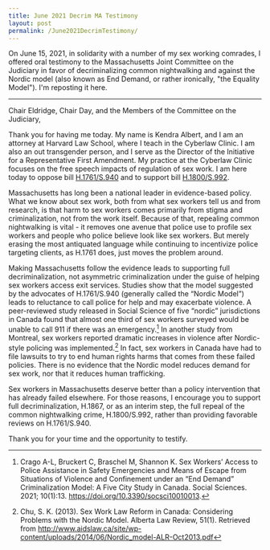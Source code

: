 ```yaml
---
title: June 2021 Decrim MA Testimony
layout: post
permalink: /June2021DecrimTestimony/
---
```

On June 15, 2021, in solidarity with a number of my sex working comrades, I offered oral testimony to the Massachusetts Joint Committee on the Judiciary in favor of decriminalizing common nightwalking and against the Nordic model (also known as End Demand, or rather ironically, "the Equality Model"). I'm reposting it here. 

<hr/>

Chair Eldridge, Chair Day, and the Members of the Committee on the Judiciary,

Thank you for having me today. My name is Kendra Albert, and I am an attorney at Harvard Law School, where I teach in the Cyberlaw Clinic. I am also an out transgender person, and I serve as the Director of the Initiative for a Representative First Amendment. My practice at the Cyberlaw Clinic focuses on the free speech impacts of regulation of sex work. I am here today to oppose bill [H.1761/S.940](https://malegislature.gov/Bills/192/HD3437) and to support bill [H.1800/S.992](https://malegislature.gov/Bills/192/H1800).

Massachusetts has long been a national leader in evidence-based policy.   What we know about sex work, both from what sex workers tell us and from research, is that harm to sex workers comes primarily from stigma and criminalization, not from the work itself. Because of that, repealing common nightwalking is vital - it removes one avenue that police use to profile sex workers and people who police believe look like sex workers. But merely erasing the most antiquated language while continuing to incentivize police targeting clients, as H.1761 does, just moves the problem around. 

Making Massachusetts follow the evidence leads to supporting full decriminalization, not asymmetric criminalization under the guise of helping sex workers access exit services. Studies show that the model suggested by the advocates of H.1761/S.940 (generally called the “Nordic Model”) leads to reluctance to call police for help and may exacerbate violence. A peer-reviewed study released in Social Science of five “nordic” jurisdictions in Canada found that almost one third of sex workers surveyed would be unable to call 911 if there was an emergency.[^1] In another study from Montreal, sex workers reported dramatic increases in violence after Nordic-style policing was implemented.[^2] In fact, sex workers in Canada have had to file lawsuits to try to end human rights harms that comes from these failed policies. There is no evidence that the Nordic model reduces demand for sex work, nor that it reduces human trafficking. 

Sex workers in Massachusetts deserve better than a policy intervention that has already failed elsewhere. For those reasons, I encourage you to support full decriminalization, H.1867, or as an interim step, the full repeal of the common nightwalking crime, H.1800/S.992, rather than providing favorable reviews on H.1761/S.940.

Thank you for your time and the opportunity to testify.

[^1]:Crago A-L, Bruckert C, Braschel M, Shannon K. Sex Workers’ Access to Police Assistance in Safety Emergencies and Means of Escape from Situations of Violence and Confinement under an “End Demand” Criminalization Model: A Five City Study in Canada. Social Sciences. 2021; 10(1):13. https://doi.org/10.3390/socsci10010013.
[^2]: Chu, S. K. (2013). Sex Work Law Reform in Canada: Considering Problems with the Nordic Model. Alberta Law Review, 51(1). Retrieved from http://www.aidslaw.ca/site/wp-content/uploads/2014/06/Nordic_model-ALR-Oct2013.pdf